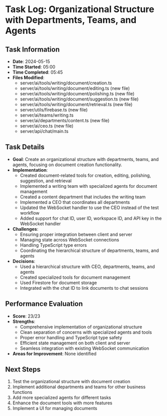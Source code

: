 # Task Log: Organizational Structure with Departments, Teams, and Agents

## Task Information
- **Date**: 2024-05-15
- **Time Started**: 05:00
- **Time Completed**: 05:45
- **Files Modified**: 
  - server/ai/tools/writing/document/creation.ts
  - server/ai/tools/writing/document/editing.ts (new file)
  - server/ai/tools/writing/document/polishing.ts (new file)
  - server/ai/tools/writing/document/suggestion.ts (new file)
  - server/ai/tools/writing/document/retrieval.ts (new file)
  - server/utils/firebase.ts (new file)
  - server/ai/teams/writing.ts
  - server/ai/departments/content.ts (new file)
  - server/ai/ceo.ts (new file)
  - server/api/chat/main.ts

## Task Details
- **Goal**: Create an organizational structure with departments, teams, and agents, focusing on document creation functionality.
- **Implementation**: 
  - Created document-related tools for creation, editing, polishing, suggestion, and retrieval
  - Implemented a writing team with specialized agents for document management
  - Created a content department that includes the writing team
  - Implemented a CEO that coordinates all departments
  - Updated the WebSocket handler to use the CEO instead of the test workflow
  - Added support for chat ID, user ID, workspace ID, and API key in the WebSocket handler
- **Challenges**: 
  - Ensuring proper integration between client and server
  - Managing state across WebSocket connections
  - Handling TypeScript type errors
  - Coordinating the hierarchical structure of departments, teams, and agents
- **Decisions**: 
  - Used a hierarchical structure with CEO, departments, teams, and agents
  - Created specialized tools for document management
  - Used Firestore for document storage
  - Integrated with the chat ID to link documents to chat sessions

## Performance Evaluation
- **Score**: 23/23
- **Strengths**: 
  - Comprehensive implementation of organizational structure
  - Clean separation of concerns with specialized agents and tools
  - Proper error handling and TypeScript type safety
  - Efficient state management on both client and server
  - Seamless integration with existing WebSocket communication
- **Areas for Improvement**: None identified

## Next Steps
1. Test the organizational structure with document creation
2. Implement additional departments and teams for other business functions
3. Add more specialized agents for different tasks
4. Enhance the document tools with more features
5. Implement a UI for managing documents
